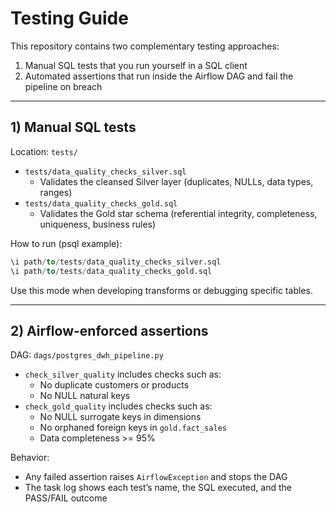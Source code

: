# Testing Guide

This repository contains two complementary testing approaches:

1) Manual SQL tests that you run yourself in a SQL client
2) Automated assertions that run inside the Airflow DAG and fail the pipeline on breach

---

## 1) Manual SQL tests

Location: `tests/`

- `tests/data_quality_checks_silver.sql`
  - Validates the cleansed Silver layer (duplicates, NULLs, data types, ranges)
- `tests/data_quality_checks_gold.sql`
  - Validates the Gold star schema (referential integrity, completeness, uniqueness, business rules)

How to run (psql example):

```sql
\i path/to/tests/data_quality_checks_silver.sql
\i path/to/tests/data_quality_checks_gold.sql
```

Use this mode when developing transforms or debugging specific tables.

---

## 2) Airflow-enforced assertions

DAG: `dags/postgres_dwh_pipeline.py`

- `check_silver_quality` includes checks such as:
  - No duplicate customers or products
  - No NULL natural keys
- `check_gold_quality` includes checks such as:
  - No NULL surrogate keys in dimensions
  - No orphaned foreign keys in `gold.fact_sales`
  - Data completeness >= 95%

Behavior:

- Any failed assertion raises `AirflowException` and stops the DAG
- The task log shows each test’s name, the SQL executed, and the PASS/FAIL outcome

